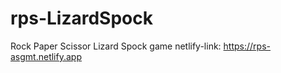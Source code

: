 # rps-LizardSpock

Rock Paper Scissor Lizard Spock game
netlify-link: https://rps-asgmt.netlify.app

